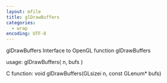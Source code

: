 ```yaml
---
layout: mfile
title: glDrawBuffers
categories:
  - wrap
encoding: UTF-8
---
```


glDrawBuffers  Interface to OpenGL function glDrawBuffers

usage:  glDrawBuffers( n, bufs )

C function:  void glDrawBuffers(GLsizei n, const GLenum\* bufs)